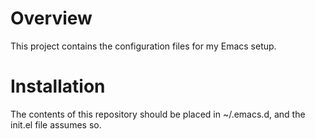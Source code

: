 Overview
========

This project contains the configuration files for my Emacs setup.

Installation
============

The contents of this repository should be placed in ~/.emacs.d, and
the init.el file assumes so.